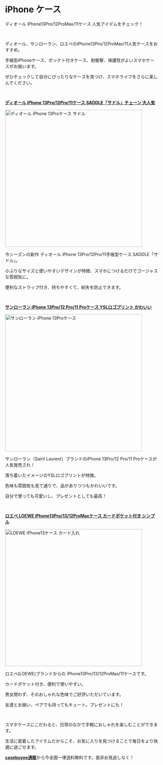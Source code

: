 # iPhone ケース
<p>ディオール iPhone13Pro/12ProMax/11ケース 人気アイデムをチェック！</p>
<p>&nbsp;</p>
<p>ディオール、サンローラン、ロエベのiPhone13Pro/12ProMax/11人気ケースをおすすめ。</p>
<p>手帳型iPhoneケース、ポッケト付きケース、耐衝撃、保護性がよいスマホケースがお揃います。</p>
<p>ぜひチェックして自分にぴったりなケースを見つけ、スマホライフをさらに楽しんでください。</p>
<p>&nbsp;</p>
<p><a href="https://www.casebuyee.com/product-p2971732.html"><strong>ディオール iPhone 13Pro/12Pro/11ケース SADDLE「サドル」チェーン 大人気</strong></a></p>
<p><img src="https://us03-imgcdn.ymcart.com/76245/2021/09/08/5/2/522a227e9a79bc54.jpg" alt="ディオール iPhone 13Proケース サドル" width="450" height="450"></p>
<p>今シーズンの新作 ディオール iPhone 13Pro/12Pro/11手帳型ケース SADDLE「サドル」。</p>
<p>小ぶりなサイズと使いやすいデザインが特徴、スマホにつけるだけでゴージャスな雰囲気に。</p>
<p>便利なストラップ付き、持ちやすくて、紛失を防止できます。</p>
<p>&nbsp;</p>
<p><a href="https://www.casebuyee.com/product-p3217385.html"><strong>サンローラン iPhone 13Pro/12 Pro/11 Proケース YSLロゴプリント かわいい</strong></a></p>
<p><img src="https://us03-imgcdn.ymcart.com/76245/2021/09/14/d/2/d2f2f53c2dba1b76.jpg" alt="サンローラン iPhone 13Proケース" width="450" height="450"></p>
<p>サンローラン（Saint Laurent）ブランドのiPhone 13Pro/12 Pro/11 Proケースが人気発売され！</p>
<p>落ち着いたイメージのYSLロゴプリントが特徴。</p>
<p>色味も雰囲気も見て通りで、品がありつつもかわいいです。</p>
<p>自分で使っても可愛いし、プレゼントとしても最高！</p>
<p>&nbsp;</p>
<p><a href="https://www.casebuyee.com/product-p3677778.html"><strong>ロエベ LOEWE iPhone13Pro/13/12ProMaxケース カードポケット付き シンプル</strong></a></p>
<p><img src="https://us03-imgcdn.ymcart.com/76245/2021/09/25/c/c/cc4603aa4ea16d4c.jpg" alt="LOEWE iPhone13ケース カード入れ" width="450" height="450"></p>
<p>ロエベ(LOEWE)ブランドからの iPhone13Pro/13/12ProMax/11ケースです。</p>
<p>カードポケット付き、便利で使いやすい。</p>
<p>男女問わず、そのおしゃれな色味でご好評いただいています。</p>
<p>友達とお揃い、ペアでも持ってもキュート。プレゼントにも！</p>
<p>&nbsp;</p>
<p>スマホケースにこだわると、日常のなかで手軽におしゃれを楽しむことができます。</p>
<p>生活に密着したアイテムだからこそ、お気に入りを見つけることで毎日をより快適に過ごせます。</p>
<p><a href="https://www.casebuyee.com/" data-ke-src="https://www.casebuyee.com/"><strong>casebuyee通販</strong></a>から今全国一律送料無料です。是非お見逃しなく！</p>
